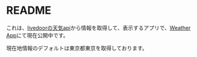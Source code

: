 # README

これは、[livedoorの天気api](http://weather.livedoor.com/weather_hacks/webservice)から情報を取得して、表示するアプリで、[Weather App](https://daily-weather-app.herokuapp.com/)にて現在公開中です。

現在地情報のデフォルトは東京都東京を取得しております。
